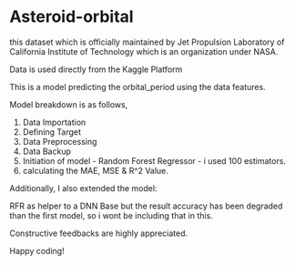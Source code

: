 # Asteroid-orbital
this dataset which is officially maintained by Jet Propulsion Laboratory of California Institute of Technology which is an organization under NASA.

Data is used directly from the Kaggle Platform

This is a model predicting the orbital_period using the data features.

Model breakdown is as follows,

1) Data Importation
2) Defining Target
3) Data Preprocessing
4) Data Backup
5) Initiation of model - Random Forest Regressor - i used 100 estimators.
6) calculating the MAE, MSE &  R^2 Value.

Additionally, I also extended the model:

RFR as helper to a DNN Base but the result accuracy has been degraded than the first model, so i wont be including that
in this.

Constructive feedbacks are highly appreciated.

Happy coding!
